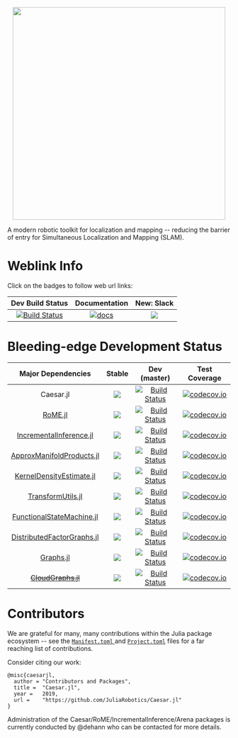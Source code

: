 <p align="center">
<img src="https://user-images.githubusercontent.com/6412556/47298402-ace95500-d5e5-11e8-8607-593525445d14.png" width="480" border="0" />
</p>

A modern robotic toolkit for localization and mapping -- reducing the barrier of entry for Simultaneous Localization and Mapping (SLAM).

# Weblink Info

Click on the badges to follow web url links:

| Dev Build Status | Documentation | **New:** Slack |
|:----------------:|:-------------:|:-----:|
[![Build Status][build-img]][build-url] | [![docs][docs-shield]][caesar-docs] | [![][caesar-slack-badge]][caesar-slack] |

# Bleeding-edge Development Status

| **Major Dependencies** |  **Stable**  |    **Dev (master)**     |    **Test Coverage**    |
|:-----------------------:|:------------------:|:------------------:|:------------------:|
| Caesar.jl | ![][caesar-stable] | [![Build Status][build-img]][build-url] | [![codecov.io][cov-img]][cov-url] |
| [RoME.jl][rome-url] | ![][r-stable] | [![Build Status][r-build-img]][r-build-url] | [![codecov.io][r-cov-img]][r-cov-url] |
| [IncrementalInference.jl][iif-url] | ![][iff-stable] | [![Build Status][iif-build-img]][iif-build-url] | [![codecov.io][iif-cov-img]][iif-cov-url] |
| [ApproxManifoldProducts.jl][amp-url] | ![][amp-stable] | [![Build Status][amp-build-img]][amp-build-url] | [![codecov.io][amp-cov-img]][amp-cov-url] |
| [KernelDensityEstimate.jl][kde-url] | ![][kde-stable] | [![Build Status][kde-build-img]][kde-build-url] | [![codecov.io][kde-cov-img]][kde-cov-url] |
| [TransformUtils.jl][tf-url] | ![][tf-stable] | [![Build Status][tf-build-img]][tf-build-url] | [![codecov.io][tf-cov-img]][tf-cov-url] |
| [FunctionalStateMachine.jl][fsm-url] | ![][fsm-stable] | [![Build Status][fsm-build-img]][fsm-build-url] | [![codecov.io][fsm-cov-img]][fsm-cov-url] |
| [DistributedFactorGraphs.jl][dfg-url] | ![][dfg-stable] | [![Build Status][dfg-build-img]][dfg-build-url] | [![codecov.io][dfg-cov-img]][dfg-cov-url] |
| [Graphs.jl][graphs-url] | ![][gjl-stable] | [![Build Status][graphs-build-img]][graphs-build-url] | [![codecov.io][graphs-cov-img]][graphs-cov-url] |
| [~~CloudGraphs.jl~~][cloudgraphs-url] | ![][cg-stable] | [![Build Status][cloudgraphs-build-img]][cloudgraphs-build-url] | [![codecov.io][cloudgraphs-cov-img]][cloudgraphs-cov-url] |

# Contributors

We are grateful for many, many contributions within the Julia package ecosystem -- see the [`Manifest.toml` ](https://github.com/JuliaRobotics/Caesar.jl/blob/master/Manifest.toml) and [`Project.toml`](https://github.com/JuliaRobotics/Caesar.jl/blob/master/Project.toml) files for a far reaching list of contributions.

Consider citing our work:

```
@misc{caesarjl,
  author = "Contributors and Packages",
  title =  "Caesar.jl",
  year =   2019,
  url =    "https://github.com/JuliaRobotics/Caesar.jl"
}
```

Administration of the Caesar/RoME/IncrementalInference/Arena packages is currently conducted by @dehann who can be contacted for more details.

[docs-shield]: https://img.shields.io/badge/docs-latest-blue.svg
[caesar-docs]: http://juliarobotics.github.io/Caesar.jl/latest/

[cov-img]: https://codecov.io/github/JuliaRobotics/Caesar.jl/coverage.svg?branch=master
[cov-url]: https://codecov.io/github/JuliaRobotics/Caesar.jl?branch=master
[build-img]: https://travis-ci.org/JuliaRobotics/Caesar.jl.svg?branch=master
[build-url]: https://travis-ci.org/JuliaRobotics/Caesar.jl
[caesar-stable]: https://img.shields.io/badge/2019Q1-v0.3.x-green.svg
[caesar-slack-badge]: https://img.shields.io/badge/Caesarjl-Slack-green.svg?style=popout
[caesar-slack]: https://caesarjl.slack.com

[rome-url]: http://www.github.com/JuliaRobotics/RoME.jl
[r-cov-img]: https://codecov.io/github/JuliaRobotics/RoME.jl/coverage.svg?branch=master
[r-cov-url]: https://codecov.io/github/JuliaRobotics/RoME.jl?branch=master
[r-build-img]: https://travis-ci.org/JuliaRobotics/RoME.jl.svg?branch=master
[r-build-url]: https://travis-ci.org/JuliaRobotics/RoME.jl
[r-stable]: https://img.shields.io/badge/2019Q1-v0.3.x-green.svg

[iif-cov-img]: https://codecov.io/github/JuliaRobotics/IncrementalInference.jl/coverage.svg?branch=master
[iif-cov-url]: https://codecov.io/github/JuliaRobotics/IncrementalInference.jl?branch=master
[iif-build-img]: https://travis-ci.org/JuliaRobotics/IncrementalInference.jl.svg?branch=master
[iif-build-url]: https://travis-ci.org/JuliaRobotics/IncrementalInference.jl
[iif-url]: http://www.github.com/JuliaRobotics/IncrementalInference.jl
[iff-stable]: https://img.shields.io/badge/2019Q2-v0.6.x-green.svg

[kde-cov-img]: https://codecov.io/github/JuliaRobotics/KernelDensityEstimate.jl/coverage.svg?branch=master
[kde-cov-url]: https://codecov.io/github/JuliaRobotics/KernelDensityEstimate.jl?branch=master
[kde-build-img]: https://travis-ci.org/JuliaRobotics/KernelDensityEstimate.jl.svg?branch=master
[kde-build-url]: https://travis-ci.org/JuliaRobotics/KernelDensityEstimate.jl
[kde-url]: http://www.github.com/JuliaRobotics/KernelDensityEstimate.jl
[kde-stable]: https://img.shields.io/badge/2019Q1-v0.5.x-green.svg

[tf-cov-img]: https://codecov.io/github/dehann/TransformUtils.jl/coverage.svg?branch=master
[tf-cov-url]: https://codecov.io/github/dehann/TransformUtils.jl?branch=master
[tf-build-img]: https://travis-ci.org/dehann/TransformUtils.jl.svg?branch=master
[tf-build-url]: https://travis-ci.org/dehann/TransformUtils.jl
[tf-url]: http://www.github.com/dehann/TransformUtils.jl
[tf-stable]: https://img.shields.io/badge/2018Q4-v0.2.x-green.svg

<!-- | [DrakeVisualizer.jl][dvis-url] | [![Build Status][dvis-build-img]][dvis-build-url] | [![codecov.io][dvis-cov-img]][dvis-cov-url] |
[dvis-cov-img]: https://codecov.io/github/rdeits/DrakeVisualizer.jl/coverage.svg?branch=master
[dvis-cov-url]: https://codecov.io/github/rdeits/DrakeVisualizer.jl?branch=master
[dvis-build-img]: https://travis-ci.org/rdeits/DrakeVisualizer.jl.svg?branch=master
[dvis-build-url]: https://travis-ci.org/rdeits/DrakeVisualizer.jl
[dvis-url]: http://www.github.com/rdeits/DrakeVisualizer.jl -->

[graphs-cov-img]: https://codecov.io/github/JuliaAttic/Graphs.jl/coverage.svg?branch=master
[graphs-cov-url]: https://codecov.io/github/JuliaAttic/Graphs.jl?branch=master
[graphs-build-img]: https://travis-ci.org/JuliaAttic/Graphs.jl.svg?branch=master
[graphs-build-url]: https://travis-ci.org/JuliaAttic/Graphs.jl
[graphs-url]: http://www.github.com/JuliaAttic/Graphs.jl
[gjl-stable]: https://img.shields.io/badge/2019Q2-v0.10.x-green.svg

[dfg-cov-img]: https://codecov.io/github/JuliaRobotics/DistributedFactorGraphs.jl/coverage.svg?branch=master
[dfg-cov-url]: https://codecov.io/github/JuliaRobotics/DistributedFactorGraphs.jl?branch=master
[dfg-build-img]: https://travis-ci.org/JuliaRobotics/DistributedFactorGraphs.jl.svg?branch=master
[dfg-build-url]: https://travis-ci.org/JuliaRobotics/DistributedFactorGraphs.jl
[dfg-url]: http://www.github.com/JuliaRobotics/DistributedFactorGraphs.jl
[dfg-stable]: https://img.shields.io/badge/2019Q2-v0.1.x-green.svg

[amp-cov-img]: https://codecov.io/github/JuliaRobotics/ApproxManifoldProducts.jl/coverage.svg?branch=master
[amp-cov-url]: https://codecov.io/github/JuliaRobotics/ApproxManifoldProducts.jl?branch=master
[amp-build-img]: https://travis-ci.org/JuliaRobotics/ApproxManifoldProducts.jl.svg?branch=master
[amp-build-url]: https://travis-ci.org/JuliaRobotics/ApproxManifoldProducts.jl
[amp-url]: http://www.github.com/JuliaRobotics/ApproxManifoldProducts.jl
[amp-stable]: https://img.shields.io/badge/2019Q2-v0.1.x-green.svg

[fsm-cov-img]: https://codecov.io/github/JuliaRobotics/FunctionalStateMachine.jl/coverage.svg?branch=master
[fsm-cov-url]: https://codecov.io/github/JuliaRobotics/FunctionalStateMachine.jl?branch=master
[fsm-build-img]: https://travis-ci.org/JuliaRobotics/FunctionalStateMachine.jl.svg?branch=master
[fsm-build-url]: https://travis-ci.org/JuliaRobotics/FunctionalStateMachine.jl
[fsm-url]: http://www.github.com/JuliaRobotics/FunctionalStateMachine.jl
[fsm-stable]: https://img.shields.io/badge/2019Q2-v0.1.x-green.svg

[cloudgraphs-cov-img]: https://codecov.io/github/GearsAD/CloudGraphs.jl/coverage.svg?branch=master
[cloudgraphs-cov-url]: https://codecov.io/github/GearsAD/CloudGraphs.jl?branch=master
[cloudgraphs-build-img]: https://travis-ci.org/GearsAD/CloudGraphs.jl.svg?branch=master
[cloudgraphs-build-url]: https://travis-ci.org/GearsAD/CloudGraphs.jl
[cloudgraphs-url]: http://www.github.com/GearsAD/CloudGraphs.jl
[cg-stable]: https://img.shields.io/badge/2019Q3-WIP-yellowgreen.svg

